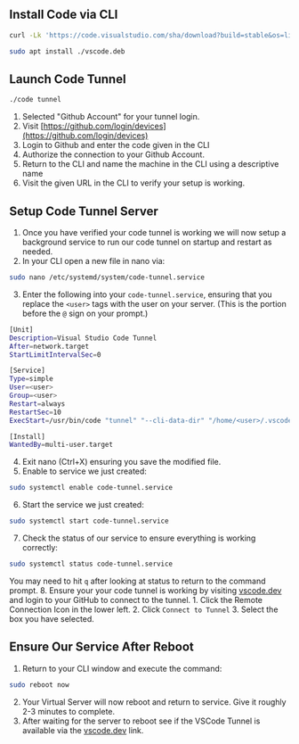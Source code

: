 ## Install Code via CLI
```bash
curl -Lk 'https://code.visualstudio.com/sha/download?build=stable&os=linux-deb-x64' --output vscode.deb

sudo apt install ./vscode.deb
```
## Launch Code Tunnel
```bash
./code tunnel
```

1. Selected "Github Account" for your tunnel login.
2. Visit [https://github.com/login/devices](https://github.com/login/devices) 
3. Login to Github and enter the code given in the CLI
4. Authorize the connection to your Github Account.
5. Return to the CLI and name the machine in the CLI using a descriptive name
6. Visit the given URL in the CLI to verify your setup is working.
## Setup Code Tunnel Server
1. Once you have verified your code tunnel is working we will now setup a background service to run our code tunnel on startup and restart as needed.
2. In your CLI open a new file in nano via:
```bash
sudo nano /etc/systemd/system/code-tunnel.service
```
3. Enter the following into your `code-tunnel.service`, ensuring that you replace the `<user>` tags with the user on your server. (This is the portion before the `@` sign on your prompt.)
```bash
[Unit]
Description=Visual Studio Code Tunnel
After=network.target
StartLimitIntervalSec=0

[Service]
Type=simple
User=<user>
Group=<user>
Restart=always
RestartSec=10
ExecStart=/usr/bin/code "tunnel" "--cli-data-dir" "/home/<user>/.vscode/cli" "--verbose" "service" "internal-run"

[Install]
WantedBy=multi-user.target
```
4. Exit nano (Ctrl+X) ensuring you save the modified file.
5. Enable to service we just created:
```bash
sudo systemctl enable code-tunnel.service
```
6. Start the service we just created:
```bash
sudo systemctl start code-tunnel.service
```
7. Check the status of our service to ensure everything is working correctly:
```bash
sudo systemctl status code-tunnel.service
```
You may need to hit `q` after looking at status to return to the command prompt.
8. Ensure your your code tunnel is working by visiting [vscode.dev](https://vscode.dev) and login to your GitHub to connect to the tunnel. 
	1. Click the Remote Connection Icon in the lower left.
	2. Click `Connect to Tunnel`
	3. Select the box you have selected.
## Ensure Our Service After Reboot
1. Return to your CLI window and execute the command:
```bash
sudo reboot now
```
2. Your Virtual Server will now reboot and return to service. Give it roughly 2-3 minutes to complete.
3. After waiting for the server to reboot see if the VSCode Tunnel is available via the [vscode.dev](https://vscode.dev) link.